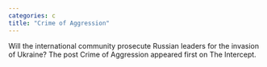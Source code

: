 ```yaml
---
categories: c
title: "Crime of Aggression"
---
```

Will the international community prosecute Russian leaders for the invasion of Ukraine?
The post Crime of Aggression appeared first on The Intercept.
